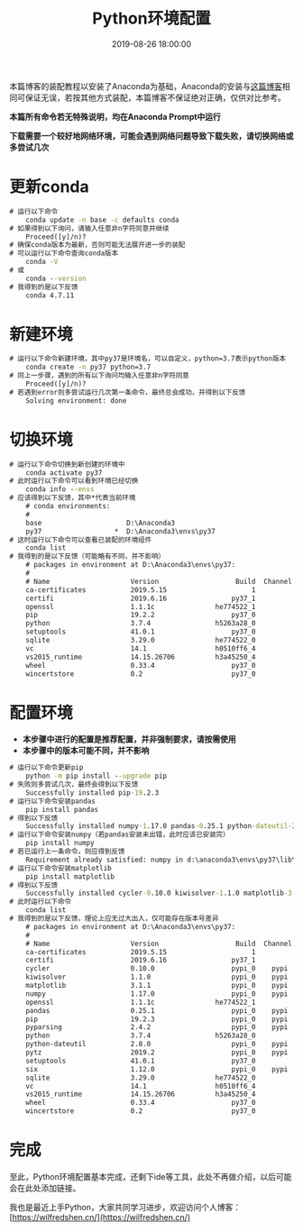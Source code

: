 ﻿---
layout: post
title: Python环境配置
date: 2019-08-26 18:00:00
tags: Python Environment
categories: install-Python
excerpt: Why not have a try?
---

本篇博客的装配教程以安装了Anaconda为基础，Anaconda的安装与[这篇博客](https://wilfredshen.cn/blog/2019/08/26/Install-Anaconda/)相同可保证无误，若按其他方式装配，本篇博客不保证绝对正确，仅供对比参考。

**本篇所有命令若无特殊说明，均在Anaconda Prompt中运行**

**下载需要一个较好地网络环境，可能会遇到网络问题导致下载失败，请切换网络或多尝试几次**

# 更新conda

```cmd
# 运行以下命令
	conda update -n base -c defaults conda
# 如果得到以下询问，请输入任意非n字符同意并继续
	Proceed([y]/n)?
# 确保conda版本为最新，否则可能无法展开进一步的装配
# 可以运行以下命令查询conda版本
	conda -V
# 或
	conda --version
# 我得到的是以下反馈
	conda 4.7.11
```

# 新建环境

```cmd
# 运行以下命令新建环境，其中py37是环境名，可以自定义，python=3.7表示python版本
	conda create -n py37 python=3.7
# 同上一步骤，遇到的所有以下询问均输入任意非n字符同意
	Proceed([y]/n)?
# 若遇到error则多尝试运行几次第一条命令，最终总会成功，并得到以下反馈
	Solving environment: done
```

# 切换环境

```cmd
# 运行以下命令切换到新创建的环境中
	conda activate py37
# 此时运行以下命令可以看到环境已经切换
	conda info --envs
# 应该得到以下反馈，其中*代表当前环境
	# conda environments:
	#
	base                     D:\Anaconda3
	py37                  *  D:\Anaconda3\envs\py37
# 这时运行以下命令可以查看已装配的环境组件
	conda list
# 我得到的是以下反馈（可能略有不同，并不影响）
	# packages in environment at D:\Anaconda3\envs\py37:
	#
	# Name                    Version                   Build  Channel
	ca-certificates           2019.5.15                     1
	certifi                   2019.6.16                py37_1
	openssl                   1.1.1c               he774522_1
	pip                       19.2.2                   py37_0
	python                    3.7.4                h5263a28_0
	setuptools                41.0.1                   py37_0
	sqlite                    3.29.0               he774522_0
	vc                        14.1                 h0510ff6_4
	vs2015_runtime            14.15.26706          h3a45250_4
	wheel                     0.33.4                   py37_0
	wincertstore              0.2                      py37_0
```

# 配置环境

- **本步骤中进行的配置是推荐配置，并非强制要求，请按需使用**
-  **本步骤中的版本可能不同，并不影响**

```cmd
# 运行以下命令更新pip
	python -m pip install --upgrade pip
# 失败则多尝试几次，最终会得到以下反馈
	Successfully installed pip-19.2.3
# 运行以下命令安装pandas
	pip install pandas
# 得到以下反馈
	Successfully installed numpy-1.17.0 pandas-0.25.1 python-dateutil-2.8.0 pytz-2019.2 six-1.12.0
# 运行以下命令安装numpy（若pandas安装未出错，此时应该已安装完）
	pip install numpy
# 若已运行上一条命令，则应得到反馈
	Requirement already satisfied: numpy in d:\anaconda3\envs\py37\lib\site-packages (1.17.0)
# 运行以下命令安装matplotlib
	pip install matplotlib
# 得到以下反馈
	Successfully installed cycler-0.10.0 kiwisolver-1.1.0 matplotlib-3.1.1 pyparsing-2.4.2
# 此时运行以下命令
	conda list
# 我得到的是以下反馈，理论上应无过大出入，仅可能存在版本号差异
	# packages in environment at D:\Anaconda3\envs\py37:
	#
	# Name                    Version                   Build  Channel
	ca-certificates           2019.5.15                     1
	certifi                   2019.6.16                py37_1
	cycler                    0.10.0                   pypi_0    pypi
	kiwisolver                1.1.0                    pypi_0    pypi
	matplotlib                3.1.1                    pypi_0    pypi
	numpy                     1.17.0                   pypi_0    pypi
	openssl                   1.1.1c               he774522_1
	pandas                    0.25.1                   pypi_0    pypi
	pip                       19.2.3                   pypi_0    pypi
	pyparsing                 2.4.2                    pypi_0    pypi
	python                    3.7.4                h5263a28_0
	python-dateutil           2.8.0                    pypi_0    pypi
	pytz                      2019.2                   pypi_0    pypi
	setuptools                41.0.1                   py37_0
	six                       1.12.0                   pypi_0    pypi
	sqlite                    3.29.0               he774522_0
	vc                        14.1                 h0510ff6_4
	vs2015_runtime            14.15.26706          h3a45250_4
	wheel                     0.33.4                   py37_0
	wincertstore              0.2                      py37_0
```

# 完成

至此，Python环境配置基本完成，还剩下ide等工具，此处不再做介绍，以后可能会在此处添加链接。

我也是最近上手Python，大家共同学习进步，欢迎访问个人博客：[https://wilfredshen.cn/](https://wilfredshen.cn/)
